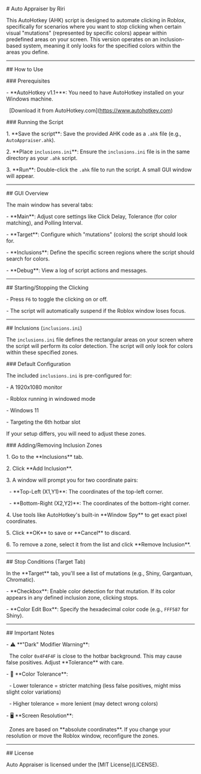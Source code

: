 \# Auto Appraiser by Riri



This AutoHotkey (AHK) script is designed to automate clicking in Roblox, specifically for scenarios where you want to stop clicking when certain visual "mutations" (represented by specific colors) appear within predefined areas on your screen. This version operates on an inclusion-based system, meaning it only looks for the specified colors within the areas you define.



---



\## How to Use



\### Prerequisites

\- \*\*AutoHotkey v1.1+\*\*: You need to have AutoHotkey installed on your Windows machine.  

&nbsp; \[Download it from AutoHotkey.com](https://www.autohotkey.com)



\### Running the Script

1\. \*\*Save the script\*\*: Save the provided AHK code as a `.ahk` file (e.g., `AutoAppraiser.ahk`).

2\. \*\*Place `inclusions.ini`\*\*: Ensure the `inclusions.ini` file is in the same directory as your `.ahk` script.

3\. \*\*Run\*\*: Double-click the `.ahk` file to run the script. A small GUI window will appear.



---



\## GUI Overview



The main window has several tabs:



\- \*\*Main\*\*: Adjust core settings like Click Delay, Tolerance (for color matching), and Polling Interval.

\- \*\*Target\*\*: Configure which "mutations" (colors) the script should look for.

\- \*\*Inclusions\*\*: Define the specific screen regions where the script should search for colors.

\- \*\*Debug\*\*: View a log of script actions and messages.



---



\## Starting/Stopping the Clicking



\- Press `F6` to toggle the clicking on or off.

\- The script will automatically suspend if the Roblox window loses focus.



---



\## Inclusions (`inclusions.ini`)



The `inclusions.ini` file defines the rectangular areas on your screen where the script will perform its color detection. The script will only look for colors within these specified zones.



\### Default Configuration

The included `inclusions.ini` is pre-configured for:

\- A 1920x1080 monitor

\- Roblox running in windowed mode

\- Windows 11

\- Targeting the 6th hotbar slot



If your setup differs, you will need to adjust these zones.



\### Adding/Removing Inclusion Zones



1\. Go to the \*\*Inclusions\*\* tab.

2\. Click \*\*Add Inclusion\*\*.

3\. A window will prompt you for two coordinate pairs:

&nbsp;  - \*\*Top-Left (X1,Y1)\*\*: The coordinates of the top-left corner.

&nbsp;  - \*\*Bottom-Right (X2,Y2)\*\*: The coordinates of the bottom-right corner.

4\. Use tools like AutoHotkey's built-in \*\*Window Spy\*\* to get exact pixel coordinates.

5\. Click \*\*OK\*\* to save or \*\*Cancel\*\* to discard.

6\. To remove a zone, select it from the list and click \*\*Remove Inclusion\*\*.



---



\## Stop Conditions (Target Tab)



In the \*\*Target\*\* tab, you'll see a list of mutations (e.g., Shiny, Gargantuan, Chromatic).



\- \*\*Checkbox\*\*: Enable color detection for that mutation. If its color appears in any defined inclusion zone, clicking stops.

\- \*\*Color Edit Box\*\*: Specify the hexadecimal color code (e.g., `FFF587` for Shiny).



---



\## Important Notes



\- ⚠️ \*\*"Dark" Modifier Warning\*\*:  

&nbsp; The color `0x4F4F4F` is close to the hotbar background. This may cause false positives. Adjust \*\*Tolerance\*\* with care.



\- 🎨 \*\*Color Tolerance\*\*:  

&nbsp; - Lower tolerance = stricter matching (less false positives, might miss slight color variations)  

&nbsp; - Higher tolerance = more lenient (may detect wrong colors)



\- 🖥️ \*\*Screen Resolution\*\*:  

&nbsp; Zones are based on \*\*absolute coordinates\*\*. If you change your resolution or move the Roblox window, reconfigure the zones.



---



\## License



Auto Appraiser is licensed under the \[MIT License](LICENSE).

